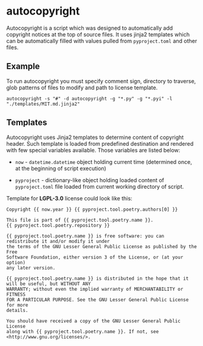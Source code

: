 # autocopyright

Autocopyright is a script which was designed to automatically add copyright
notices at the top of source files. It uses jinja2 templates which can be
automatically filled with values pulled from `pyproject.toml` and other files.

## Example

To run autocopyright you must specify comment sign, directory to traverse, glob
patterns of files to modify and path to license template.

```
autocopyright -s "#" -d autocopyright -g "*.py" -g "*.pyi" -l "./templates/MIT.md.jinja2"
```

## Templates

Autocopyright uses Jinja2 templates to determine content of copyright header.
Such template is loaded from predefined destination and rendered with few
special variables available. Those variables are listed below:

- `now` - `datetime.datetime` object holding current time (determined once, at
  the beginning of script execution)

- `pyproject` - dictionary-like object holding loaded content of
  `pyproject.toml` file loaded from current working directory of script.

Template for **LGPL-3.0** license could look like this:

```jinja
Copyright {{ now.year }} {{ pyproject.tool.poetry.authors[0] }}

This file is part of {{ pyproject.tool.poetry.name }}.
{{ pyproject.tool.poetry.repository }}

{{ pyproject.tool.poetry.name }} is free software: you can redistribute it and/or modify it under
the terms of the GNU Lesser General Public License as published by the Free
Software Foundation, either version 3 of the License, or (at your option)
any later version.

{{ pyproject.tool.poetry.name }} is distributed in the hope that it will be useful, but WITHOUT ANY
WARRANTY; without even the implied warranty of MERCHANTABILITY or FITNESS
FOR A PARTICULAR PURPOSE. See the GNU Lesser General Public License for more
details.

You should have received a copy of the GNU Lesser General Public License
along with {{ pyproject.tool.poetry.name }}. If not, see <http://www.gnu.org/licenses/>.
```
